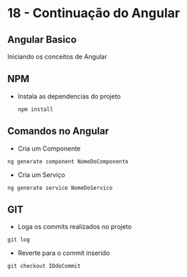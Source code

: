 # 18 - Continuação do Angular

## Angular Basico

Iniciando os conceitos de Angular

## NPM

* Instala as dependencias do projeto

  `npm install`

## Comandos no Angular

* Cria um Componente

 `ng generate component NomeDoComponente`

* Cria um Serviço

 `ng generate service NomeDoServico`

## GIT

* Loga os commits realizados no projeto

 `git log`

* Reverte para o commit inserido

 `git checkout IDdoCommit`
